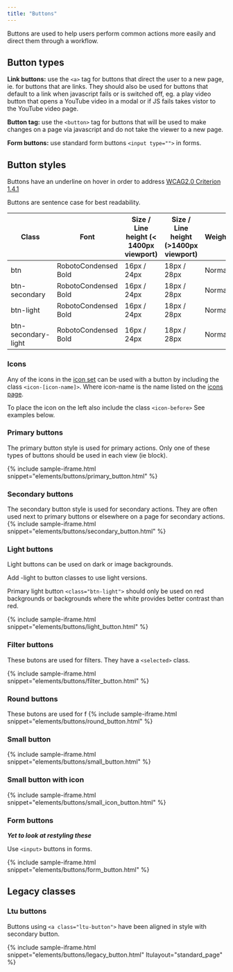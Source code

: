 ```yaml
---
title: "Buttons"
---
```


Buttons are used to help users perform common actions more easily and direct them through a workflow.

## Button types

**Link buttons:** use the `<a>` tag for buttons that direct the user to a new page, ie. for buttons that are links. They should also be used for buttons that default to a link when javascript fails or is switched off, eg. a play video button that opens a YouTube video in a modal or if JS fails takes vistor to the YouTube video page.</p>

**Button tag:** use the `<button>` tag for buttons that will be used to make changes on a page via javascript and do not take the viewer to a new page.

**Form buttons:** use standard form buttons `<input type="">` in forms.

## Button styles

Buttons have an underline on hover in order to address [WCAG2.0 Criterion 1.4.1](https://www.w3.org/TR/UNDERSTANDING-WCAG20/visual-audio-contrast-without-color.html)

Buttons are sentence case for best readability.

| Class                 | Font                 | Size / Line height \(< 1400px viewport\) | Size / Line height \(>1400px viewport\) | Weight |
|-----------------------|----------------------|------------------------------------------|-----------------------------------------|--------|
| btn                   | RobotoCondensed Bold | 16px / 24px                              | 18px / 28px                             | Normal |
| btn\-secondary        | RobotoCondensed Bold | 16px / 24px                              | 18px / 28px                             | Normal |
| btn\-light            | RobotoCondensed Bold | 16px / 24px                              | 18px / 28px                             | Normal |
| btn\-secondary\-light | RobotoCondensed Bold | 16px / 24px                              | 18px / 28px                             | Normal |

### Icons

Any of the icons in the [icon set](/foundations/icons/) can be used with a button by including the class `<icon-[icon-name]>`. Where icon-name is the name listed on the [icons page](/foundations/icons/).

To place the icon on the left also include the class `<icon-before>` See examples below.

### Primary buttons

The primary button style is used for primary actions. Only one of these types of buttons should be used in each view (ie block).

{% include sample-iframe.html snippet="elements/buttons/primary_button.html" %}

### Secondary buttons

The secondary button style is used for secondary actions. They are often used next to primary buttons or elsewhere on a page for secondary actions.
{% include sample-iframe.html snippet="elements/buttons/secondary_button.html" %}

### Light buttons

Light buttons can be used on dark or image backgrounds.

Add -light to button classes to use light versions.

Primary light button `<class="btn-light">` should only be used on red backgrounds or backgrounds where the white provides better contrast than red.

{% include sample-iframe.html snippet="elements/buttons/light_button.html" %}

### Filter buttons

These butons are used for filters. They have a `<selected>` class.

{% include sample-iframe.html snippet="elements/buttons/filter_button.html" %}

### Round buttons

These butons are used for f
{% include sample-iframe.html snippet="elements/buttons/round_button.html" %}

### Small button

{% include sample-iframe.html snippet="elements/buttons/small_button.html" %}

### Small button with icon

{% include sample-iframe.html snippet="elements/buttons/small_icon_button.html" %}

### Form buttons

**_Yet to look at restyling these_**

Use `<input>` buttons in forms.

{% include sample-iframe.html snippet="elements/buttons/form_button.html" %}

## Legacy classes

### Ltu buttons

Buttons using `<a class="ltu-button">` have been aligned in style with secondary button.

{% include sample-iframe.html snippet="elements/buttons/legacy_button.html" ltulayout="standard_page" %}